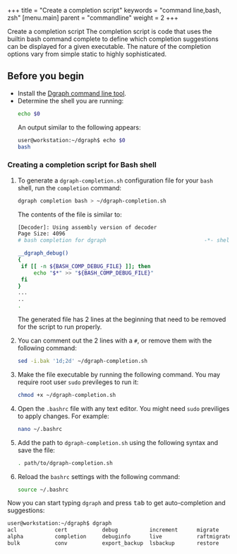 +++
title = "Create a completion script"
keywords = "command line,bash, zsh"
[menu.main]
    parent = "commandline"
    weight = 2
+++

Create a completion script
The completion script is code that uses the builtin bash command complete to define which completion suggestions can be displayed for a given executable. The nature of the completion options vary from simple static to highly sophisticated.

## Before you begin

*  Install the [Dgraph command line tool](https://github.com/ondrowan/dgraph-cli).
*  Determine the shell you are running:
   ```bash
   echo $0
   ```
   An output similar to the following appears:
   ```bash
   user@workstation:~/dgraph$ echo $0
   bash
   ```

### Creating a completion script for Bash shell

1. To generate a `dgraph-completion.sh` configuration file for your `bash` shell, run the `completion` command:

    ```bash
    dgraph completion bash > ~/dgraph-completion.sh
    ```
    The contents of the file is similar to:
  
     ```bash
     [Decoder]: Using assembly version of decoder
     Page Size: 4096
     # bash completion for dgraph                               -*- shell-script -*-
   
     __dgraph_debug()
    {
      if [[ -n ${BASH_COMP_DEBUG_FILE} ]]; then
          echo "$*" >> "${BASH_COMP_DEBUG_FILE}"
      fi
    } 
    ...
    ..
    .
   ```
   The generated file has 2 lines at the beginning that need to be removed for the script to run properly.
  
1. You can comment out the 2 lines with a `#`, or remove them with the following command:

   ```bash
   sed -i.bak '1d;2d' ~/dgraph-completion.sh
   ```
1. Make the file executable by running the following command. You may require root user `sudo` previleges to run it:

   ```bash
   chmod +x ~/dgraph-completion.sh
   ```
1. Open the `.bashrc` file with any text editor. You might need `sudo` previliges to apply changes. For example:
   ```bash
   nano ~/.bashrc
   ```
1. Add the path to `dgraph-completion.sh` using the following syntax and save the file:
   ```bash
   . path/to/dgraph-completion.sh
   ```
1. Reload the `bashrc` settings with the following command:
   ```bash
   source ~/.bashrc
   ```
Now you can start typing `dgraph` and press <kbd>tab</kbd> to get auto-completion and suggestions:

```bash
user@workstation:~/dgraph$ dgraph 
acl            cert           debug          increment      migrate        tool           zero
alpha          completion     debuginfo      live           raftmigrate    upgrade        
bulk           conv           export_backup  lsbackup       restore        version   
```
